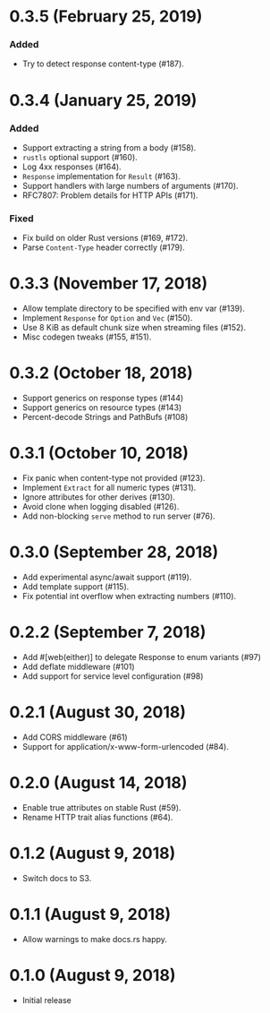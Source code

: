 # 0.3.5 (February 25, 2019)

### Added
- Try to detect response content-type (#187).

# 0.3.4 (January 25, 2019)

### Added
- Support extracting a string from a body (#158).
- `rustls` optional support (#160).
- Log 4xx responses (#164).
- `Response` implementation for `Result` (#163).
- Support handlers with large numbers of arguments (#170).
-  RFC7807: Problem details for HTTP APIs (#171).

### Fixed
- Fix build on older Rust versions (#169, #172).
- Parse `Content-Type` header correctly (#179).

# 0.3.3 (November 17, 2018)

* Allow template directory to be specified with env var (#139).
* Implement `Response` for `Option` and `Vec` (#150).
* Use 8 KiB as default chunk size when streaming files (#152).
* Misc codegen tweaks (#155, #151).

# 0.3.2 (October 18, 2018)

* Support generics on response types (#144)
* Support generics on resource types (#143)
* Percent-decode Strings and PathBufs (#108)

# 0.3.1 (October 10, 2018)

* Fix panic when content-type not provided (#123).
* Implement `Extract` for all numeric types (#131).
* Ignore attributes for other derives (#130).
* Avoid clone when logging disabled (#126).
* Add non-blocking `serve` method to run server (#76).

# 0.3.0 (September 28, 2018)

* Add experimental async/await support (#119).
* Add template support (#115).
* Fix potential int overflow when extracting numbers (#110).

# 0.2.2 (September 7, 2018)

* Add #[web(either)] to delegate Response to enum variants (#97)
* Add deflate middleware (#101)
* Add support for service level configuration (#98)

# 0.2.1 (August 30, 2018)

* Add CORS middleware (#61)
* Support for application/x-www-form-urlencoded (#84).

# 0.2.0 (August 14, 2018)

* Enable true attributes on stable Rust (#59).
* Rename HTTP trait alias functions (#64).

# 0.1.2 (August 9, 2018)

* Switch docs to S3.

# 0.1.1 (August 9, 2018)

* Allow warnings to make docs.rs happy.

# 0.1.0 (August 9, 2018)

* Initial release
